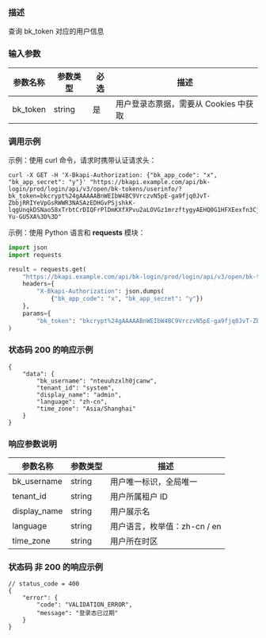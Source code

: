 ### 描述

查询 bk_token 对应的用户信息

### 输入参数

| 参数名称 | 参数类型 | 必选 | 描述                                                      |
| -------- | -------- | ---- | --------------------------------------------------------- |
| bk_token | string   | 是   | 用户登录态票据，需要从 Cookies 中获取 |

### 调用示例
示例：使用 curl 命令，请求时携带认证请求头：
```shell
curl -X GET -H 'X-Bkapi-Authorization: {"bk_app_code": "x", "bk_app_secret": "y"}' "https://bkapi.example.com/api/bk-login/prod/login/api/v3/open/bk-tokens/userinfo/?bk_token=bkcrypt%24gAAAAABnWEIbW4BC9VrczvN5pE-ga9fjq0JvT-ZbbjRRIYeVpGsRWWR3NASAzEDHGvPSjshkK-lqgUnqkDSNao58xTrbtCrDIQFrPlDmKXfXPvu2aLOVGz1mrzftygyAEHQ0G1HFXEexfn3CjkwedW5j2-Yu-GU5XA%3D%3D"
```
示例：使用 Python 语言和 **requests** 模块：
``` python
import json
import requests

result = requests.get(
    "https://bkapi.example.com/api/bk-login/prod/login/api/v3/open/bk-tokens/userinfo/",
    headers={
        "X-Bkapi-Authorization": json.dumps(
            {"bk_app_code": "x", "bk_app_secret": "y"})
    },
    params={
        "bk_token": "bkcrypt%24gAAAAABnWEIbW4BC9VrczvN5pE-ga9fjq0JvT-ZbbjRRIYeVpGsRWWR3NASAzEDHGvPSjshkK-lqgUnqkDSNao58xTrbtCrDIQFrPlDmKXfXPvu2aLOVGz1mrzftygyAEHQ0G1HFXEexfn3CjkwedW5j2-Yu-GU5XA%3D%3D"},
)
```

### 状态码 200 的响应示例

```json5
{
    "data": {
        "bk_username": "nteuuhzxlh0jcanw",
        "tenant_id": "system",
        "display_name": "admin",
        "language": "zh-cn",
        "time_zone": "Asia/Shanghai"
    }
}

```

### 响应参数说明

| 参数名称     | 参数类型 | 描述                         |
| ------------ | -------- | ---------------------------- |
| bk_username  | string   | 用户唯一标识，全局唯一       |
| tenant_id    | string   | 用户所属租户 ID              |
| display_name | string   | 用户展示名                   |
| language     | string   | 用户语言，枚举值：zh-cn / en |
| time_zone    | string   | 用户所在时区                 |

### 状态码 非 200 的响应示例

```json5
// status_code = 400
{
    "error": {
        "code": "VALIDATION_ERROR",
        "message": "登录态已过期"
    }
}
```
